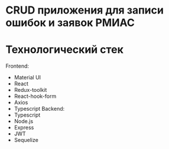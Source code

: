 # CRUD приложения для записи ошибок и заявок РМИАС

# Технологический стек

Frontend:
- Material UI
- React
- Redux-toolkit
- React-hook-form
- Axios
- Typescript
Backend:
- Typescript
- Node.js
- Express
- JWT
- Sequelize
